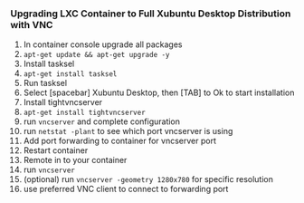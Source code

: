 ### Upgrading LXC Container to Full Xubuntu Desktop Distribution with VNC

1. In container console upgrade all packages
  1. `apt-get update && apt-get upgrade -y`
2. Install tasksel
  1. `apt-get install tasksel`
3. Run tasksel
  1. Select [spacebar] Xubuntu Desktop, then [TAB] to Ok to start installation
4. Install tightvncserver
  1. `apt-get install tightvncserver`
  2. run `vncserver` and complete configuration
  3. run `netstat -plant` to see which port vncserver is using
5. Add port forwarding to container for vncserver port
6. Restart container
7. Remote in to your container
  1. run `vncserver`
  2. (optional) run `vncserver -geometry 1280x780` for specific resolution
  3. use preferred VNC client to connect to forwarding port